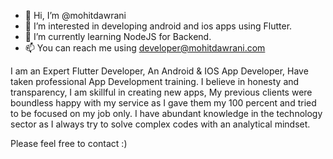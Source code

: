 - 👋 Hi, I’m @mohitdawrani
- 👀 I’m interested in developing android and ios apps using Flutter.
- 🌱 I’m currently learning NodeJS for Backend.
- 📫 You can reach me using developer@mohitdawrani.com

I am an Expert Flutter Developer,
An Android & IOS App Developer, 
Have taken professional App Development training. 
I believe in honesty and transparency, I am skillful in creating new apps, 
My previous clients were boundless happy with my service as I gave them my 100 percent and tried to be focused on my job only. 
I have abundant knowledge in the technology sector as I always try to solve complex codes with an analytical mindset. 

Please feel free to contact :)

<!---
mohitdawrani/mohitdawrani is a ✨ special ✨ repository because its `README.md` (this file) appears on your GitHub profile.
You can click the Preview link to take a look at your changes.
--->
